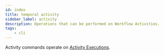 ```yaml
---
id: index
title: temporal activity
sidebar_label: activity
description: Operations that can be performed on Workflow Activities.
tags:
    - cli
---
```


Activity commands operate on [Activity Executions](/concepts/what-is-an-activity-execution).
